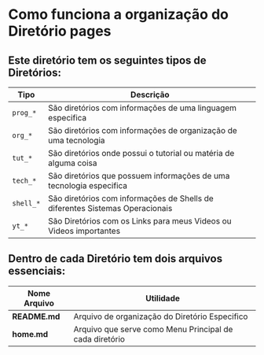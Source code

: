 # Como funciona a organização do Diretório pages

## Este diretório tem os seguintes tipos de Diretórios:
   
Tipo|Descrição
|---|---|
`prog_*`|São diretórios com informações de uma linguagem especifica
`org_*`|São diretórios com informações de organização de uma tecnologia
`tut_*`|São diretórios onde possui o tutorial ou matéria de alguma coisa
`tech_*`|São diretórios que possuem informações de uma tecnologia especifica
`shell_*`|São diretórios com informações de Shells de diferentes Sistemas Operacionais
`yt_*`| São Diretórios com os Links para meus Videos ou Videos importantes 

## Dentro de cada Diretório tem dois arquivos essenciais:

Nome Arquivo|Utilidade
|---|---|
**README.md**| Arquivo de organização do Diretório Especifico
**home.md**| Arquivo que serve como Menu Principal de cada diretório
